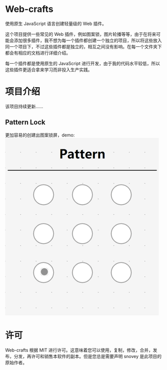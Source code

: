 # Web-crafts

使用原生 JavaScript 语言创建轻量级的 Web 插件。

这个项目提供一些常见的 Web 插件，例如图案锁，图片轮播等等，由于在将来可能会添加很多插件，我不想为每一个插件都创建一个独立的项目，所以将这些放入同一个项目下，不过这些插件都是独立的，相互之间没有影响。在每一个文件夹下都会有相应的文档进行详细介绍。

每一个插件都是使用原生的 JavaScript 进行开发，由于我的代码水平较低，所以这些插件更适合拿来学习而非投入生产实践。

# 项目介绍

该项目持续更新……

## Pattern Lock

更加容易的创建出图案锁屏，demo:
![Pattern-lock](//github.com/snovey/Web-crafts/raw/master/images/pattern-lock.gif)

# 许可

Web-crafts 根据 MIT 进行许可。这意味着您可以使用，复制，修改，合并，发布，分发，再许可和销售本软件的副本。但是您总是需要声明 snovey 是此项目的原始作者。
